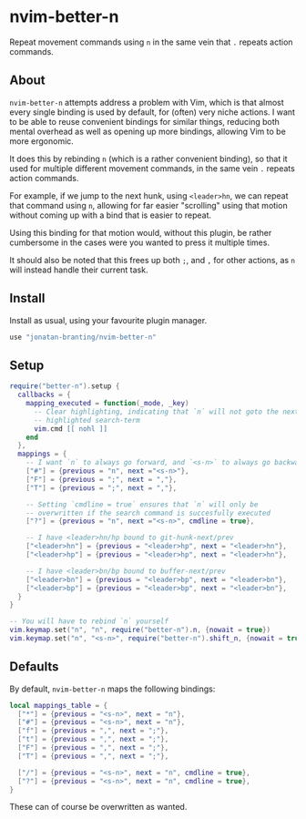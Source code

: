 # nvim-better-n
Repeat movement commands using `n` in the same vein that `.` repeats action commands.

## About
`nvim-better-n` attempts address a problem with Vim, which is that almost every
single binding is used by default, for (often) very niche actions. I want to be
able to reuse convenient bindings for similar things, reducing both mental
overhead as well as opening up more bindings, allowing Vim to be more
ergonomic.

It does this by rebinding `n` (which is a rather convenient binding), so that
it used for multiple different movement commands, in the same vein `.` repeats
action commands.

For example, if we jump to the next hunk, using `<leader>hn`, we can repeat
that command using `n`, allowing for far easier "scrolling" using that motion
without coming up with a bind that is easier to repeat.

Using this binding for that motion would, without this plugin, be rather
cumbersome in the cases were you wanted to press it multiple times.

It should also be noted that this frees up both `;`, and `,` for other actions,
as `n` will instead handle their current task.

## Install
Install as usual, using your favourite plugin manager.

```lua
use "jonatan-branting/nvim-better-n"
```

## Setup

```lua
require("better-n").setup {
  callbacks = {
    mapping_executed = function(_mode, _key)
      -- Clear highlighting, indicating that `n` will not goto the next
      -- highlighted search-term
      vim.cmd [[ nohl ]]
    end
  },
  mappings = {
    -- I want `n` to always go forward, and `<s-n>` to always go backwards
    ["#"] = {previous = "n", next ="<s-n>"},
    ["F"] = {previous = ";", next = ","},
    ["T"] = {previous = ";", next = ","},

    -- Setting `cmdline = true` ensures that `n` will only be 
    -- overwritten if the search command is succesfully executed
    ["?"] = {previous = "n", next ="<s-n>", cmdline = true},

    -- I have <leader>hn/hp bound to git-hunk-next/prev
    ["<leader>hn"] = {previous = "<leader>hp", next = "<leader>hn"},
    ["<leader>hp"] = {previous = "<leader>hp", next = "<leader>hn"},

    -- I have <leader>bn/bp bound to buffer-next/prev
    ["<leader>bn"] = {previous = "<leader>bp", next = "<leader>bn"},
    ["<leader>bp"] = {previous = "<leader>bp", next = "<leader>bn"},
  }
}

-- You will have to rebind `n` yourself
vim.keymap.set("n", "n", require("better-n").n, {nowait = true})
vim.keymap.set("n", "<s-n>", require("better-n").shift_n, {nowait = true})
```

## Defaults
By default, `nvim-better-n` maps the following bindings:

```lua
local mappings_table = {
  ["*"] = {previous = "<s-n>", next = "n"},
  ["#"] = {previous = "<s-n>", next = "n"},
  ["f"] = {previous = ",", next = ";"},
  ["t"] = {previous = ",", next = ";"},
  ["F"] = {previous = ",", next = ";"},
  ["T"] = {previous = ",", next = ";"},

  ["/"] = {previous = "<s-n>", next = "n", cmdline = true},
  ["?"] = {previous = "<s-n>", next = "n", cmdline = true},
}
```

These can of course be overwritten as wanted.
